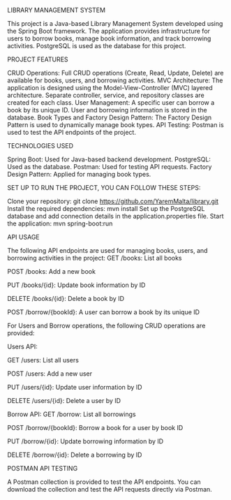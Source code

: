 
LIBRARY MANAGEMENT SYSTEM

This project is a Java-based Library Management System developed using the Spring Boot framework. The application provides infrastructure for users to borrow books, manage book information, and track borrowing activities. PostgreSQL is used as the database for this project.

PROJECT FEATURES

CRUD Operations: Full CRUD operations (Create, Read, Update, Delete) are available for books, users, and borrowing activities.
MVC Architecture: The application is designed using the Model-View-Controller (MVC) layered architecture. Separate controller, service, and repository classes are created for each class.
User Management: A specific user can borrow a book by its unique ID. User and borrowing information is stored in the database.
Book Types and Factory Design Pattern: The Factory Design Pattern is used to dynamically manage book types.
API Testing: Postman is used to test the API endpoints of the project.

TECHNOLOGIES USED

Spring Boot: Used for Java-based backend development.
PostgreSQL: Used as the database.
Postman: Used for testing API requests.
Factory Design Pattern: Applied for managing book types.

SET UP TO RUN THE PROJECT, YOU CAN FOLLOW THESE STEPS:

Clone your repository:
git clone https://github.com/YaremMalta/library.git
Install the required dependencies:
mvn install
Set up the PostgreSQL database and add connection details in the application.properties file.
Start the application:
mvn spring-boot:run

API USAGE

The following API endpoints are used for managing books, users, and borrowing activities in the project:
GET /books: List all books

POST /books: Add a new book

PUT /books/{id}: Update book information by ID

DELETE /books/{id}: Delete a book by ID

POST /borrow/{bookId}: A user can borrow a book by its unique ID

For Users and Borrow operations, the following CRUD operations are provided:

Users API:

GET /users: List all users

POST /users: Add a new user

PUT /users/{id}: Update user information by ID

DELETE /users/{id}: Delete a user by ID

Borrow API:
GET /borrow: List all borrowings

POST /borrow/{bookId}: Borrow a book for a user by book ID

PUT /borrow/{id}: Update borrowing information by ID

DELETE /borrow/{id}: Delete a borrowing by ID


POSTMAN API TESTING

A Postman collection is provided to test the API endpoints. You can download the collection and test the API requests directly via Postman.
